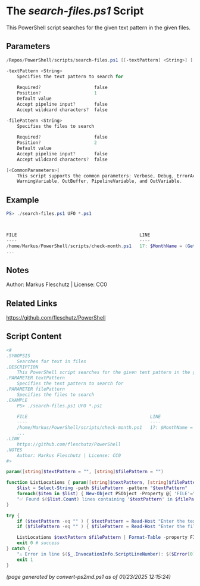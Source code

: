 The *search-files.ps1* Script
===========================

This PowerShell script searches for the given text pattern in the given files.

Parameters
----------
```powershell
/Repos/PowerShell/scripts/search-files.ps1 [[-textPattern] <String>] [[-filePattern] <String>] [<CommonParameters>]

-textPattern <String>
    Specifies the text pattern to search for
    
    Required?                    false
    Position?                    1
    Default value                
    Accept pipeline input?       false
    Accept wildcard characters?  false

-filePattern <String>
    Specifies the files to search
    
    Required?                    false
    Position?                    2
    Default value                
    Accept pipeline input?       false
    Accept wildcard characters?  false

[<CommonParameters>]
    This script supports the common parameters: Verbose, Debug, ErrorAction, ErrorVariable, WarningAction, 
    WarningVariable, OutBuffer, PipelineVariable, and OutVariable.
```

Example
-------
```powershell
PS> ./search-files.ps1 UFO *.ps1



FILE                                              LINE
----                                              ----
/home/Markus/PowerShell/scripts/check-month.ps1   17: $MonthName = (Get-Date -UFormat %B)
...

```

Notes
-----
Author: Markus Fleschutz | License: CC0

Related Links
-------------
https://github.com/fleschutz/PowerShell

Script Content
--------------
```powershell
<#
.SYNOPSIS
	Searches for text in files
.DESCRIPTION
	This PowerShell script searches for the given text pattern in the given files.
.PARAMETER textPattern
	Specifies the text pattern to search for
.PARAMETER filePattern
	Specifies the files to search 
.EXAMPLE
	PS> ./search-files.ps1 UFO *.ps1

	FILE                                              LINE
	----                                              ----
	/home/Markus/PowerShell/scripts/check-month.ps1   17: $MonthName = (Get-Date -UFormat %B)
	...
.LINK
	https://github.com/fleschutz/PowerShell
.NOTES
	Author: Markus Fleschutz | License: CC0
#>

param([string]$textPattern = "", [string]$filePattern = "")

function ListLocations { param([string]$textPattern, [string]$filePattern)
	$list = Select-String -path $filePattern -pattern "$textPattern" 
	foreach($item in $list) { New-Object PSObject -Property @{ 'FILE'="$($item.Path)"; 'LINE'="$($item.LineNumber):$($item.Line)" }	}
	"✅ Found $($list.Count) lines containing '$textPattern' in $filePattern."
}

try {
	if ($textPattern -eq "" ) { $textPattern = Read-Host "Enter the text pattern, e.g. 'UFO'" }
	if ($filePattern -eq "" ) { $filePattern = Read-Host "Enter the file pattern, e.g. '*.ps1'" }

	ListLocations $textPattern $filePattern | Format-Table -property FILE,LINE -autoSize
	exit 0 # success
} catch {
	"⚠️ Error in line $($_.InvocationInfo.ScriptLineNumber): $($Error[0])"
	exit 1
}
```

*(page generated by convert-ps2md.ps1 as of 01/23/2025 12:15:24)*
